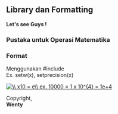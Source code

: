 ## Library dan Formatting

**Let's see Guys !**  
### Pustaka untuk Operasi Matematika  

### Format  
Menggunakan #include <iomanip>  
Ex. setw(x), setprecision(x) 

<a href="https://www.codecogs.com/eqnedit.php?latex=\\&space;x10&space;=&space;e\\&space;ex.&space;10000&space;=&space;1&space;x&space;10^{4}&space;=&space;1e&plus;4" target="_blank"><img src="https://latex.codecogs.com/gif.latex?\\&space;x10&space;=&space;e\\&space;ex.&space;10000&space;=&space;1&space;x&space;10^{4}&space;=&space;1e&plus;4" title="\\ x10 = e\\ ex. 10000 = 1 x 10^{4} = 1e+4" /></a>

  
Copyright,<br/>
**Wenty**





